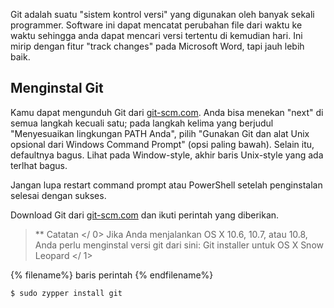 Git adalah suatu "sistem kontrol versi" yang digunakan oleh banyak sekali programmer. Software ini dapat mencatat perubahan file dari waktu ke waktu sehingga anda dapat mencari versi tertentu di kemudian hari. Ini mirip dengan fitur "track changes" pada Microsoft Word, tapi jauh lebih baik.

## Menginstal Git

<!--sec data-title="Installing Git: Windows" data-id="git_install_windows"
data-collapse=true ces-->

Kamu dapat mengunduh Git dari [git-scm.com](https://git-scm.com/). Anda bisa menekan "next" di semua langkah kecuali satu; pada langkah kelima yang berjudul "Menyesuaikan lingkungan PATH Anda", pilih "Gunakan Git dan alat Unix opsional dari Windows Command Prompt" (opsi paling bawah). Selain itu, defaultnya bagus. Lihat pada Window-style, akhir baris Unix-style yang ada terlhat bagus.

Jangan lupa restart command prompt atau PowerShell setelah penginstalan selesai dengan sukses. <!--endsec-->

<!--sec data-title="Installing Git: OS X" data-id="git_install_OSX"
data-collapse=true ces-->

Download Git dari [git-scm.com](https://git-scm.com/) dan ikuti perintah yang diberikan.

> ** Catatan </ 0> Jika Anda menjalankan OS X 10.6, 10.7, atau 10.8, Anda perlu menginstal versi git dari sini:  Git installer untuk OS X Snow Leopard </ 1></p> </blockquote> <!--endsec-->
> 
> <!--sec data-title="Installing Git: Debian or Ubuntu" data-id="git_install_debian_ubuntu"
data-collapse=true ces-->
> 
> {% filename%} baris perintah {% endfilename%}
> 
> ```bash
$ sudo apt-get install git
```

<!--endsec-->

<!--sec data-title="Installing Git: Fedora" data-id="git_install_fedora"
data-collapse=true ces-->

{% filename%} baris perintah {% endfilename%}

```bash
$ sudo dnf install git
```

<!--endsec-->

<!--sec data-title="Installing Git: openSUSE" data-id="git_install_openSUSE"
data-collapse=true ces-->

{% filename%} baris perintah {% endfilename%}

```bash
$ sudo zypper install git
```

<!--endsec-->